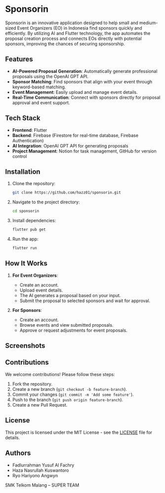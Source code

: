 # Sponsorin

Sponsorin is an innovative application designed to help small and medium-sized Event Organizers (EO) in Indonesia find sponsors quickly and efficiently. By utilizing AI and Flutter technology, the app automates the proposal creation process and connects EOs directly with potential sponsors, improving the chances of securing sponsorship.

## Features

- **AI-Powered Proposal Generation**: Automatically generate professional proposals using the OpenAI GPT API.
- **Sponsor Matching**: Find sponsors that align with your event through keyword-based matching.
- **Event Management**: Easily upload and manage event details.
- **Real-Time Communication**: Connect with sponsors directly for proposal approval and event support.

## Tech Stack

- **Frontend**: Flutter
- **Backend**: Firebase (Firestore for real-time database, Firebase Authentication)
- **AI Integration**: OpenAI GPT API for generating proposals
- **Project Management**: Notion for task management, GitHub for version control

## Installation

1. Clone the repository:

   ```bash
   git clone https://github.com/hazz01/sponsorin.git
   ```

2. Navigate to the project directory:

   ```bash
   cd sponsorin
   ```

3. Install dependencies:

   ```bash
   flutter pub get
   ```

4. Run the app:

   ```bash
   flutter run
   ```

## How It Works

1. **For Event Organizers**:
   - Create an account.
   - Upload event details.
   - The AI generates a proposal based on your input.
   - Submit the proposal to selected sponsors and wait for approval.

2. **For Sponsors**:
   - Create an account.
   - Browse events and view submitted proposals.
   - Approve or request adjustments for event proposals.

## Screenshots



## Contributions

We welcome contributions! Please follow these steps:

1. Fork the repository.
2. Create a new branch (`git checkout -b feature-branch`).
3. Commit your changes (`git commit -m 'Add some feature'`).
4. Push to the branch (`git push origin feature-branch`).
5. Create a new Pull Request.

## License

This project is licensed under the MIT License - see the [LICENSE](LICENSE) file for details.

## Authors

- Fadlurrahman Yusuf Al Fachry
- Haza Nasrullah Kuswantoro
- Ryo Hariyono Angwyn

SMK Telkom Malang – SUPER TEAM
